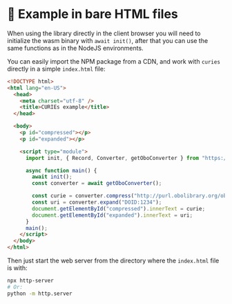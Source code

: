 # 📄 Example in bare HTML files

When using the library directly in the client browser you will need to initialize the wasm binary with `await init()`, after that you can use the same functions as in the NodeJS environments.

You can easily import the NPM package from a CDN, and work with `curies` directly in a simple `index.html` file:

```html title="index.html"
<!DOCTYPE html>
<html lang="en-US">
  <head>
    <meta charset="utf-8" />
    <title>CURIEs example</title>
  </head>

  <body>
    <p id="compressed"></p>
    <p id="expanded"></p>

    <script type="module">
      import init, { Record, Converter, getOboConverter } from "https://unpkg.com/@biopragmatics/curies";

      async function main() {
        await init();
        const converter = await getOboConverter();

        const curie = converter.compress("http://purl.obolibrary.org/obo/DOID_1234");
        const uri = converter.expand("DOID:1234");
        document.getElementById("compressed").innerText = curie;
        document.getElementById("expanded").innerText = uri;
      }
      main();
    </script>
  </body>
</html>
```

Then just start the web server from the directory where the `index.html` file is with:

```bash
npx http-server
# Or:
python -m http.server
```
